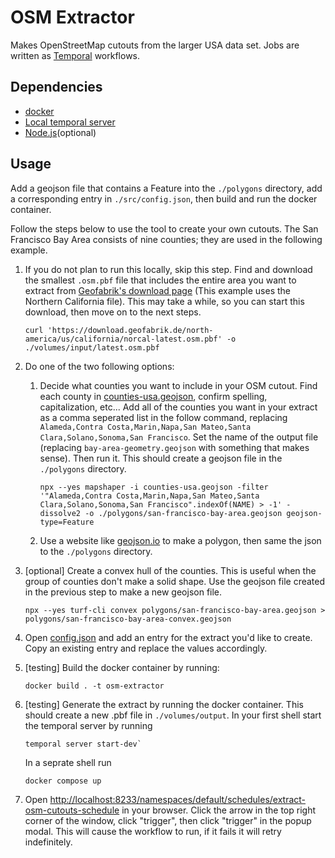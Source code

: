 # OSM Extractor

Makes OpenStreetMap cutouts from the larger USA data set. Jobs are written as [Temporal](https://docs.temporal.io/) workflows.

## Dependencies

* [docker](https://www.docker.com/)
* [Local temporal server](https://docs.temporal.io/develop/typescript/core-application#run-a-development-server)
* [Node.js](https://nodejs.org/)(optional)

## Usage

Add a geojson file that contains a Feature into the `./polygons` directory, add a corresponding entry in `./src/config.json`, then build and run the docker container.

Follow the steps below to use the tool to create your own cutouts. The San Francisco Bay Area consists of nine counties; they are used in the following example.

1. If you do not plan to run this locally, skip this step. Find and download the smallest `.osm.pbf` file that includes the entire area you want to extract from [Geofabrik's download page](https://download.geofabrik.de/north-america/us.html) (This example uses the Northern California file). This may take a while, so you can start this download, then move on to the next steps. 
    ```
    curl 'https://download.geofabrik.de/north-america/us/california/norcal-latest.osm.pbf' -o ./volumes/input/latest.osm.pbf
    ```
2. Do one of the two following options:
    1. Decide what counties you want to include in your OSM cutout. Find each county in [counties-usa.geojson](counties-usa.geojson), confirm spelling, capitalization, etc... Add all of the counties you want in your extract as a comma seperated list in the follow command, replacing `Alameda,Contra Costa,Marin,Napa,San Mateo,Santa Clara,Solano,Sonoma,San Francisco`. Set the name of the output file (replacing `bay-area-geometry.geojson` with something that makes sense). Then run it. This should create a geojson file in the `./polygons` directory. 
        ```
        npx --yes mapshaper -i counties-usa.geojson -filter '"Alameda,Contra Costa,Marin,Napa,San Mateo,Santa Clara,Solano,Sonoma,San Francisco".indexOf(NAME) > -1' -dissolve2 -o ./polygons/san-francisco-bay-area.geojson geojson-type=Feature
        ```

    2. Use a website like [geojson.io](https://geojson.io/) to make a polygon, then same the json to the `./polygons` directory. 

3. [optional] Create a convex hull of the counties. This is useful when the group of counties don't make a solid shape. Use the geojson file created in the previous step to make a new geojson file. 
    ```
    npx --yes turf-cli convex polygons/san-francisco-bay-area.geojson > polygons/san-francisco-bay-area-convex.geojson
    ```

4. Open [config.json](config.json) and add an entry for the extract you'd like to create. Copy an existing entry and replace the values accordingly.
5. [testing] Build the docker container by running:
    ```
    docker build . -t osm-extractor
    ```
6. [testing] Generate the extract by running the docker container. This should create a new .pbf file in `./volumes/output`.
    In your first shell start the temporal server by running 
    ```
    temporal server start-dev`
    ```
    
    In a seprate shell run
    ```
    docker compose up
    ```
7. Open [http://localhost:8233/namespaces/default/schedules/extract-osm-cutouts-schedule](http://localhost:8233/namespaces/default/schedules/extract-osm-cutouts-schedule) in your browser. Click the arrow in the top right corner of the window, click "trigger", then click "trigger" in the popup modal. This will cause the workflow to run, if it fails it will retry indefinitely. 
